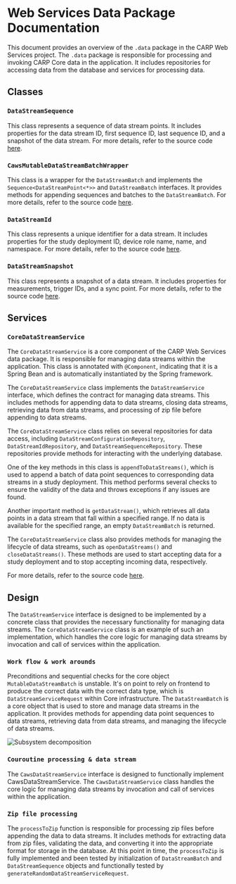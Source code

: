 # Web Services Data Package Documentation

This document provides an overview of the `.data` package in the CARP Web Services project. The `.data` package is responsible for processing and invoking CARP Core data in the application. It includes repositories for accessing data from the database and services for processing data.

## Classes

### `DataStreamSequence`

This class represents a sequence of data stream points. It includes properties for the data stream ID, first sequence ID, last sequence ID, and a snapshot of the data stream. For more details, refer to the source code [here](../src/main/kotlin/dk/cachet/carp/webservices/data/domain/DataStreamSequence.kt).

### `CawsMutableDataStreamBatchWrapper`

This class is a wrapper for the `DataStreamBatch` and implements the `Sequence<DataStreamPoint<*>>` and `DataStreamBatch` interfaces. It provides methods for appending sequences and batches to the `DataStreamBatch`. For more details, refer to the source code [here](../src/main/kotlin/dk/cachet/carp/webservices/data/service/impl/CawsMutableDataStreamBatchWrapper.kt).

### `DataStreamId`

This class represents a unique identifier for a data stream. It includes properties for the study deployment ID, device role name, name, and namespace. For more details, refer to the source code [here](../src/main/kotlin/dk/cachet/carp/webservices/data/domain/DataStreamId.kt).

### `DataStreamSnapshot`

This class represents a snapshot of a data stream. It includes properties for measurements, trigger IDs, and a sync point. For more details, refer to the source code [here](../src/main/kotlin/dk/cachet/carp/webservices/data/domain/DataStreamSnapshot.kt).

## Services

### `CoreDataStreamService`

The `CoreDataStreamService` is a core component of the CARP Web Services data package. It is responsible for managing data streams within the application. This class is annotated with `@Component`, indicating that it is a Spring Bean and is automatically instantiated by the Spring framework.

The `CoreDataStreamService` class implements the `DataStreamService` interface, which defines the contract for managing data streams. This includes methods for appending data to data streams, closing data streams, retrieving data from data streams, and processing of zip file before appending to data streams.

The `CoreDataStreamService` class relies on several repositories for data access, including `DataStreamConfigurationRepository`, `DataStreamIdRepository`, and `DataStreamSequenceRepository`. These repositories provide methods for interacting with the underlying database.

One of the key methods in this class is `appendToDataStreams()`, which is used to append a batch of data point sequences to corresponding data streams in a study deployment. This method performs several checks to ensure the validity of the data and throws exceptions if any issues are found.

Another important method is `getDataStream()`, which retrieves all data points in a data stream that fall within a specified range. If no data is available for the specified range, an empty `DataStreamBatch` is returned.

The `CoreDataStreamService` class also provides methods for managing the lifecycle of data streams, such as `openDataStreams()` and `closeDataStreams()`. These methods are used to start accepting data for a study deployment and to stop accepting incoming data, respectively.

For more details, refer to the source code [here](../src/main/kotlin/dk/cachet/carp/webservices/data/service/core/CoreDataStreamService.kt).

## Design

The `DataStreamService` interface is designed to be implemented by a concrete class that provides the necessary functionality for managing data streams. The `CoreDataStreamService` class is an example of such an implementation, which handles the core logic for managing data streams by invocation and call of services within the application.

### `Work flow & work arounds`

Preconditions and sequential checks for the core object `MutableDataStreamBatch` is unstable. It's on point to rely on frontend to produce the correct data with the correct data type, which is `DataStreamServiceRequest` within Core infrastructure. The `DataStreamBatch` is a core object that is used to store and manage data streams in the application. It provides methods for appending data point sequences to data streams, retrieving data from data streams, and managing the lifecycle of data streams.

![Subsystem decomposition](https://imgur.com/4wJ82Ib.png)

### `Couroutine processing & data stream`

The `CawsDataStreamService` interface is designed to functionally implement CawsDataStreamService. The `CawsDataStreamService` class handles the core logic for managing data streams by invocation and call of services within the application.

### `Zip file processing`

The `processToZip` function is responsible for processing zip files before appending the data to data streams. It includes methods for extracting data from zip files, validating the data, and converting it into the appropriate format for storage in the database.
At this point in time, the `processToZip` is fully implemented and been tested by initialization of `DataStreamBatch` and `DataStreamSequence` objects and functionally tested by `generateRandomDataStreamServiceRequest`.